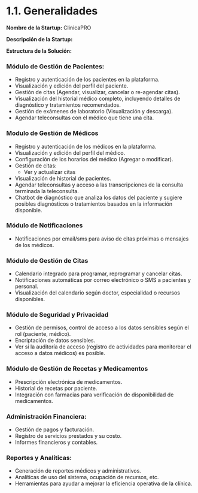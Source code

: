 # 1.1. Generalidades

**Nombre de la Startup:** ClinicaPRO

**Descripción de la Startup:**

**Estructura de la Solución:**

### Módulo de Gestión de Pacientes:

- Registro y autenticación de los pacientes en la plataforma.
- Visualización y edición del perfil del paciente.
- Gestión de citas (Agendar, visualizar, cancelar o re-agendar citas).
- Visualización del historial médico completo, incluyendo detalles de diagnóstico y tratamientos recomendados.
- Gestión de exámenes de laboratorio (Visualización y descarga).
- Agendar teleconsultas con el médico que tiene una cita.

### Modulo de Gestión de Médicos

- Registro y autenticación de los médicos en la plataforma.
- Visualización y edición del perfil del médico.
- Configuración de los horarios del médico (Agregar o modificar).
- Gestión de citas:
  - Ver y actualizar citas
- Visualización de historial de pacientes.
- Agendar teleconsultas y acceso a las transcripciones de la consulta terminada la teleconsulta.
- Chatbot de diagnóstico que analiza los datos del paciente y sugiere posibles diagnósticos o tratamientos basados en la información disponible.

### Módulo de Notificaciones

- Notificaciones por email/sms para aviso de citas próximas o mensajes de los médicos.

### Módulo de Gestión de Citas

- Calendario integrado para programar, reprogramar y cancelar citas.
- Notificaciones automáticas por correo electrónico o SMS a pacientes y personal.
- Visualización del calendario según doctor, especialidad o recursos disponibles.

### Módulo de Seguridad y Privacidad

- Gestión de permisos, control de acceso a los datos sensibles según el rol (paciente, médico).
- Encriptación de datos sensibles.
- Ver si la auditoría de acceso (registro de actividades para monitorear el acceso a datos médicos) es posible.

### Módulo de Gestión de Recetas y Medicamentos

- Prescripción electrónica de medicamentos.
- Historial de recetas por paciente.
- Integración con farmacias para verificación de disponibilidad de medicamentos.

### Administración Financiera:

- Gestión de pagos y facturación.
- Registro de servicios prestados y su costo.
- Informes financieros y contables.

### Reportes y Analíticas:

- Generación de reportes médicos y administrativos.
- Analíticas de uso del sistema, ocupación de recursos, etc.
- Herramientas para ayudar a mejorar la eficiencia operativa de la clínica.
